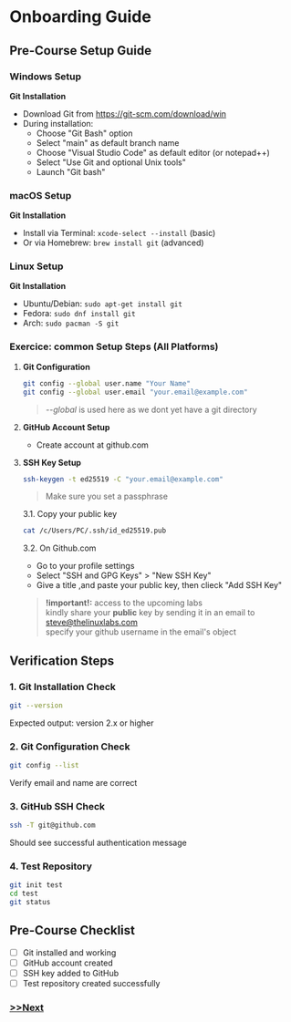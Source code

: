 # Onboarding Guide

## Pre-Course Setup Guide

### Windows Setup
**Git Installation**
   - Download Git from https://git-scm.com/download/win
   - During installation:
     - Choose "Git Bash" option
     - Select "main" as default branch name
     - Choose "Visual Studio Code" as default editor (or notepad++)
     - Select "Use Git and optional Unix tools"
     - Launch "Git bash"
   
### macOS Setup
**Git Installation**
   - Install via Terminal: `xcode-select --install` (basic)
   - Or via Homebrew: `brew install git` (advanced)
   
### Linux Setup
**Git Installation**
   - Ubuntu/Debian: `sudo apt-get install git`
   - Fedora: `sudo dnf install git`
   - Arch: `sudo pacman -S git`

   
### Exercice: common Setup Steps (All Platforms)

1. **Git Configuration**
   ```bash
   git config --global user.name "Your Name"
   git config --global user.email "your.email@example.com"
   ```
   > *--global* is used here as we dont yet have a git directory
     
2. **GitHub Account Setup**
   - Create account at github.com
     
3. **SSH Key Setup**
   ```bash
   ssh-keygen -t ed25519 -C "your.email@example.com"
   ```
   > Make sure you set a passphrase
   
   3.1. Copy your public key
   ```bash
   cat /c/Users/PC/.ssh/id_ed25519.pub
   ```
   3.2. On Github.com
   - Go to your profile settings
   - Select "SSH and GPG Keys" > "New SSH Key"
   - Give a title ,and paste your public key, then clieck "Add SSH Key"
        

   >**!important!:** access to the upcoming labs  
   >kindly share your **public** key by sending it in an email to steve@thelinuxlabs.com  
   >specify your github username in the email's object
     
   
## Verification Steps

### 1. Git Installation Check
```bash
git --version
```
Expected output: version 2.x or higher

### 2. Git Configuration Check
```bash
git config --list
```
Verify email and name are correct

### 3. GitHub SSH Check
```bash
ssh -T git@github.com
```
Should see successful authentication message

### 4. Test Repository
```bash
git init test
cd test
git status
```

## Pre-Course Checklist
- [ ] Git installed and working
- [ ] GitHub account created
- [ ] SSH key added to GitHub
- [ ] Test repository created successfully

### [>>Next](1-introduction.md)
